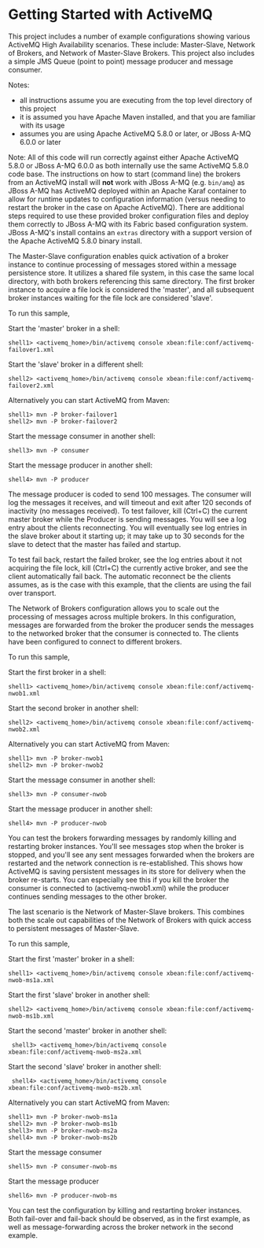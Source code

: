 Getting Started with ActiveMQ
=============================

This project includes a number of example configurations showing various ActiveMQ High Availability scenarios. These
include: Master-Slave, Network of Brokers, and Network of Master-Slave Brokers. This project also includes a simple JMS
Queue (point to point) message producer and message consumer.

Notes:

* all instructions assume you are executing from the top level directory of this project
* it is assumed you have Apache Maven installed, and that you are familiar with its usage
* assumes you are using Apache ActiveMQ 5.8.0 or later, or JBoss A-MQ 6.0.0 or later

Note: All of this code will run correctly against either Apache ActiveMQ 5.8.0 or JBoss A-MQ 6.0.0 as both
internally use the same ActiveMQ 5.8.0 code base. The instructions on how to start (command line) the brokers from an
ActiveMQ install will **not** work with JBoss A-MQ (e.g. `bin/amq`) as JBoss A-MQ has ActiveMQ
deployed within an Apache Karaf container to allow for runtime updates to configuration information (versus needing to
restart the broker in the case on Apache ActiveMQ). There are additional steps required to use these provided broker
configuration files and deploy them correctly to JBoss A-MQ with its Fabric based configuration system.
JBoss A-MQ's install contains an `extras` directory with a support version of the Apache ActiveMQ 5.8.0 binary
install.

The Master-Slave configuration enables quick activation of a broker instance to continue processing of messages stored
within a message persistence store. It utilizes a shared file system, in this case the same local directory, with both
brokers referencing this same directory. The first broker instance to acquire a file lock is considered the 'master',
and all subsequent broker instances waiting for the file lock are considered 'slave'.

To run this sample,

Start the 'master' broker in a shell:

    shell1> <activemq_home>/bin/activemq console xbean:file:conf/activemq-failover1.xml

Start the 'slave' broker in a different shell:

    shell2> <activemq_home>/bin/activemq console xbean:file:conf/activemq-failover2.xml
    
Alternatively you can start ActiveMQ from Maven:

    shell1> mvn -P broker-failover1
    shell2> mvn -P broker-failover2

Start the message consumer in another shell:

    shell3> mvn -P consumer

Start the message producer in another shell:

    shell4> mvn -P producer

The message producer is coded to send 100 messages. The consumer will log the messages it receives, and will timeout
and exit after 120 seconds of inactivity (no messages received). To test failover, kill (Ctrl+C) the current master
broker while the Producer is sending messages. You will see a log entry about the clients reconnecting. You will
eventually see log entries in the slave broker about it starting up; it may take up to 30 seconds for the slave to
detect that the master has failed and startup.

To test fail back, restart the failed broker, see the log entries about it not acquiring the file lock, kill (Ctrl+C)
the currently active broker, and see the client automatically fail back. The automatic reconnect be the clients assumes,
as is the case with this example, that the clients are using the fail over transport.


The Network of Brokers configuration allows you to scale out the processing of messages across multiple brokers. In
this configuration, messages are forwarded from the broker the producer sends the messages to the networked broker that
the consumer is connected to. The clients have been configured to connect to different brokers.

To run this sample,

Start the first broker in a shell:

    shell1> <activemq_home>/bin/activemq console xbean:file:conf/activemq-nwob1.xml

Start the second broker in another shell:

    shell2> <activemq_home>/bin/activemq console xbean:file:conf/activemq-nwob2.xml

Alternatively you can start ActiveMQ from Maven:

    shell1> mvn -P broker-nwob1
    shell2> mvn -P broker-nwob2

Start the message consumer in another shell:

    shell3> mvn -P consumer-nwob

Start the message producer in another shell:

    shell4> mvn -P producer-nwob

You can test the brokers forwarding messages by randomly killing and restarting broker instances. You'll see messages
stop when the broker is stopped, and you'll see any sent messages forwarded when the brokers are restarted and the
network connection is re-established. This shows how ActiveMQ is saving persistent messages in its store for delivery
when the broker re-starts. You can especially see this if you kill the broker the consumer is connected to
(activemq-nwob1.xml) while the producer continues sending messages to the other broker.


The last scenario is the Network of Master-Slave brokers. This combines both the scale out capabilities of the Network
of Brokers with quick access to persistent messages of Master-Slave.

To run this sample,

Start the first 'master' broker in a shell:

    shell1> <activemq_home>/bin/activemq console xbean:file:conf/activemq-nwob-ms1a.xml

Start the first 'slave' broker in another shell:

    shell2> <activemq_home>/bin/activemq console xbean:file:conf/activemq-nwob-ms1b.xml

Start the second 'master' broker in another shell:

     shell3> <activemq_home>/bin/activemq console xbean:file:conf/activemq-nwob-ms2a.xml

Start the second 'slave' broker in another shell:

     shell4> <activemq_home>/bin/activemq console xbean:file:conf/activemq-nwob-ms2b.xml

Alternatively you can start ActiveMQ from Maven:

    shell1> mvn -P broker-nwob-ms1a
    shell2> mvn -P broker-nwob-ms1b
    shell3> mvn -P broker-nwob-ms2a
    shell4> mvn -P broker-nwob-ms2b

Start the message consumer

    shell5> mvn -P consumer-nwob-ms

Start the message producer

    shell6> mvn -P producer-nwob-ms

You can test the configuration by killing and restarting broker instances.  Both fail-over and fail-back should be
observed, as in the first example, as well as message-forwarding across the broker network in the second example.